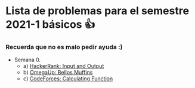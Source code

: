 # Lista de problemas para el semestre 2021-1 básicos :+1:
### Recuerda que no es malo pedir ayuda :)


+ Semana 0.
  - a) [HackerRank: Input and Output](https://www.hackerrank.com/challenges/cpp-input-and-output/problem)
  - b) [OmegaUp: Bellos Muffins](https://omegaup.com/arena/problem/Bellos-Muffins/#problems)
  - c) [CodeForces: Calculating Function](https://codeforces.com/problemset/problem/486/A)
